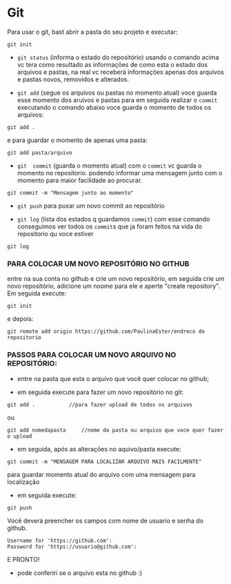 # Git

Para usar o git, bast abrir a pasta do seu projeto e executar:
```
git init
```
- `git status` (informa o estado do repositório)
    usando o comando acima vc tera como resultado as informações de como esta o estado dos arquivos e pastas, na real vc receberá informações apenas dos arquivos e pastas novos, removidos e alterados.

- `git add` (segue os arquivos ou pastas no momento atual)
    voce guarda esse momento dos aruivos e pastas para em seguida realizar o `commit`
    executando o comando abaixo voce guarda o momento de todos os arquivos:
```
git add .
```

e para guardar o momento de apenas uma pasta:
```
git add pasta/arquivo
```

- `git  commit` (guarda o momento atual)
    com o `commit` vc guarda o momento no repositorio. podendo informar uma mensagem junto com o momento para maior facilidade ao procurar.
```
git commit -m "Mensagem junto ao momento"
```
- `git push` para puxar um novo commit ao repositório

- `git log` (lista dos estados q guardamos `commit`)
    com esse comando conseguimos ver todos os `commit`s que ja foram feitos na vida do repositorio qu voce estiver
```
git log
```
### PARA COLOCAR UM NOVO REPOSITÓRIO NO GITHUB 
entre na sua conta no github e crie um novo repositório, em seguida crie um novo repositório, adicione um noome para ele e aperte "create repository". Em seguida
execute:
```
git init 
```
e depois:
```
git remote add origin https://github.com/PaulinaEster/endreco do repositorio
```


### PASSOS PARA COLOCAR UM NOVO ARQUIVO NO REPOSITÓRIO:
* entre na pasta que esta o arquivo que você quer colocar no github;

* em seguida execute para fazer um novo repositório no git:
```
git add .           //para fazer upload de todos os arquivos
```
ou
```
git add nomedapasta     //nome da pasta ou arquivo que voce quer fazer o upload
```
* em seguida, após as alterações no aquivo/pasta execute:
```
git commit -m "MENSAGEM PARA LOCALIZAR ARQUIVO MAIS FACILMENTE"
```
para guardar momento atual do arquivo com uma mensagem para localização

* em seguida execute:
```
git push
```
Você deverá preencher os campos com nome de usuario e senha do github.
```
Username for 'https://github.com': 
Password for 'https://usuario@github.com':
```
E PRONTO! 
- pode conferiri se o arquivo esta no github :)